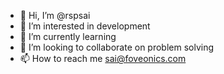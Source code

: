 - 👋 Hi, I’m @rspsai
- 👀 I’m interested in development
- 🌱 I’m currently learning 
- 💞️ I’m looking to collaborate on problem solving
- 📫 How to reach me sai@foveonics.com

<!---
rspsai/rspsai is a ✨ special ✨ repository because its `README.md` (this file) appears on your GitHub profile.
You can click the Preview link to take a look at your changes.
--->
